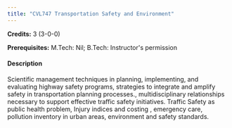 ```yaml
---
title: "CVL747 Transportation Safety and Environment"
---
```

**Credits:** 3 (3-0-0)

**Prerequisites:** M.Tech: Nil; B.Tech: Instructor's permission

#### Description
Scientific management techniques in planning, implementing, and evaluating highway safety programs, strategies to integrate and amplify safety in transportation planning processes., multidisciplinary relationships necessary to support effective traffic safety initiatives. Traffic Safety as public health problem, Injury indices and costing , emergency care, pollution inventory in urban areas, environment and safety standards.
